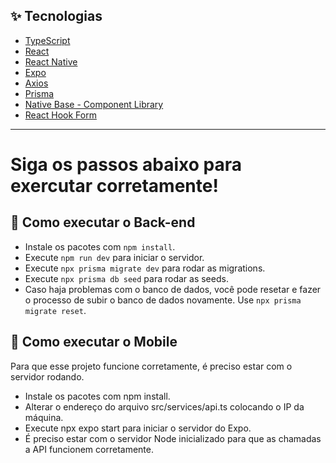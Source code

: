 ## ✨ Tecnologias

- [TypeScript](https://www.typescriptlang.org/)
- [React](https://reactjs.org/)
- [React Native](https://reactnative.dev/)
- [Expo](https://expo.dev/)
- [Axios](https://axios-http.com/docs/intro)
- [Prisma](https://www.prisma.io/)
- [Native Base - Component Library](https://nativebase.io/)
- [React Hook Form](https://react-hook-form.com/)

---

# Siga os passos abaixo para exercutar corretamente!

## 🚀 Como executar o Back-end

- Instale os pacotes com `npm install`.
- Execute `npm run dev` para iniciar o servidor.
- Execute `npx prisma migrate dev` para rodar as migrations.
- Execute `npx prisma db seed` para rodar as seeds.
- Caso haja problemas com o banco de dados, você pode resetar e fazer o processo de subir o banco de dados novamente. Use `npx prisma migrate reset`.

## 🚀 Como executar o Mobile
Para que esse projeto funcione corretamente, é preciso estar com o servidor rodando.

- Instale os pacotes com npm install.
- Alterar o endereço do arquivo src/services/api.ts colocando o IP da máquina.
- Execute npx expo start para iniciar o servidor do Expo.
- É preciso estar com o servidor Node inicializado para que as chamadas a API funcionem corretamente.
